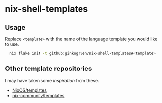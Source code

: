 # nix-shell-templates

## Usage

Replace `<template>` with the name of the language template you would like to use.

```bash
  nix flake init -t github:ginkogruen/nix-shell-templates#<template>
```

## Other template repositories

I may have taken some *inspiration* from these.

- [NixOS/templates](https://github.com/NixOS/templates)
- [nix-community/templates](https://github.com/nix-community/templates)
